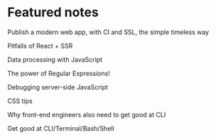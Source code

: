 # Featured notes

Publish a modern web app, with CI and SSL, the simple timeless way

Pitfalls of React + SSR

Data processing with JavaScript

The power of Regular Expressions!

Debugging server-side JavaScript

CSS tips

Why front-end engineers also need to get good at CLI

Get good at CLI/Terminal/Bash/Shell





